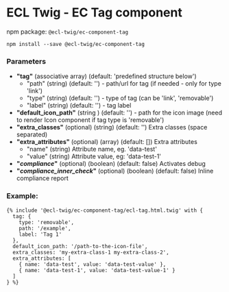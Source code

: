# ECL Twig - EC Tag component

npm package: `@ecl-twig/ec-component-tag`

```shell
npm install --save @ecl-twig/ec-component-tag
```

### Parameters

- **"tag"** (associative array) (default: 'predefined structure below')
  - "path" (string) (default: '') - path/url for tag (if needed - only for type 'link')
  - "type" (string) (default: '') - type of tag (can be 'link', 'removable')
  - "label" (string) (default: '') - tag label
- **"default_icon_path"** (string ) (default: '') - path for the icon image (need to render Icon component if tag type is 'removable')
- **"extra_classes"** (optional) (string) (default: '') Extra classes (space separated)
- **"extra_attributes"** (optional) (array) (default: []) Extra attributes
  - "name" (string) Attribute name, eg. 'data-test'
  - "value" (string) Attribute value, eg: 'data-test-1'
- **"_compliance_"** (optional) (boolean) (default: false) Activates debug
- **"_compliance_inner_check_"** (optional) (boolean) (default: false) Inline compliance report

### Example:

<!-- prettier-ignore -->
```twig
{% include '@ecl-twig/ec-component-tag/ecl-tag.html.twig' with { 
  tag: { 
    type: 'removable', 
    path: '/example', 
    label: 'Tag 1' 
  }, 
  default_icon_path: '/path-to-the-icon-file', 
  extra_classes: 'my-extra-class-1 my-extra-class-2', 
  extra_attributes: [ 
    { name: 'data-test', value: 'data-test-value' }, 
    { name: 'data-test-1', value: 'data-test-value-1' } 
  ] 
} %}
```

